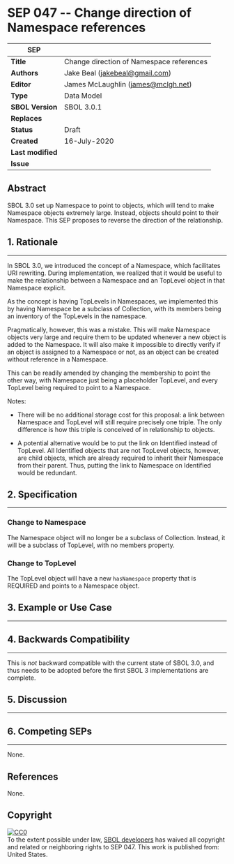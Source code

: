 SEP 047 -- Change direction of Namespace references
===================================

SEP                     | <leave empty>
----------------------|--------------
**Title**                | Change direction of Namespace references
**Authors**           | Jake Beal (jakebeal@gmail.com)
**Editor**            | James McLaughlin (james@mclgh.net)
**Type**               | Data Model
**SBOL Version** | SBOL 3.0.1
**Replaces**        | 
**Status**             | Draft
**Created**          | 16-July-2020
**Last modified**  | 
**Issue**          | 

Abstract
-----------
SBOL 3.0 set up Namespace to point to objects, which will tend to make Namespace objects extremely large. Instead, objects should point to their Namespace. This SEP proposes to reverse the direction of the relationship.

## 1. Rationale <a name="rationale"></a>
----------------
In SBOL 3.0, we introduced the concept of a Namespace, which facilitates URI rewriting. During implementation, we realized that it would be useful to make the relationship between a Namespace and an TopLevel object in that Namespace explicit.

As the concept is having TopLevels in Namespaces, we implemented this by having Namespace be a subclass of Collection, with its members being an inventory of the TopLevels in the namespace.

Pragmatically, however, this was a mistake. This will make Namespace objects very large and require them to be updated whenever a new object is added to the Namespace. It will also make it impossible to directly verify if an object is assigned to a Namespace or not, as an object can be created without reference in a Namespace.

This can be readily amended by changing the membership to point the other way, with Namespace just being a placeholder TopLevel, and every TopLevel being required to point to a Namespace.  

Notes:

 - There will be no additional storage cost for this proposal: a link between Namespace and TopLevel will still require precisely one triple.  The only difference is how this triple is conceived of in relationship to objects.

 - A potential alternative would be to put the link on Identified instead of TopLevel.  All Identified objects that are not TopLevel objects, however, are child objects, which are already required to inherit their Namespace from their parent. Thus, putting the link to Namespace on Identified would be redundant.

## 2. Specification <a name="specification"></a>
----------------------------------------------

### Change to Namespace

The Namespace object will no longer be a subclass of Collection. Instead, it will be a subclass of TopLevel, with no members property.

### Change to TopLevel

The TopLevel object will have a new `hasNamespace` property that is REQUIRED and points to a Namespace object.


## 3. Example or Use Case <a name='example'></a>
-------------------------------


## 4. Backwards Compatibility <a name='compatibility'></a>
-----------------

This is _not_ backward compatible with the current state of SBOL 3.0, and thus needs to be adopted before the first SBOL 3 implementations are complete.

## 5. Discussion <a name='discussion'></a>
-----------------


## 6. Competing SEPs <a name='competing_seps'></a>
-----------------
None.

References <a name='references'></a>
----------------
None.

Copyright <a name='copyright'></a>
-------------
<p xmlns:dct="http://purl.org/dc/terms/" xmlns:vcard="http://www.w3.org/2001/vcard-rdf/3.0#">
  <a rel="license"
     href="http://creativecommons.org/publicdomain/zero/1.0/">
    <img src="http://i.creativecommons.org/p/zero/1.0/88x31.png" style="border-style: none;" alt="CC0" />
  </a>
  <br />
  To the extent possible under law,
  <a rel="dct:publisher"
     href="sbolstandard.org">
    <span property="dct:title">SBOL developers</span></a>
  has waived all copyright and related or neighboring rights to
  <span property="dct:title">SEP 047</span>.
This work is published from:
<span property="vcard:Country" datatype="dct:ISO3166"
      content="US" about="sbolstandard.org">
  United States</span>.
</p>
